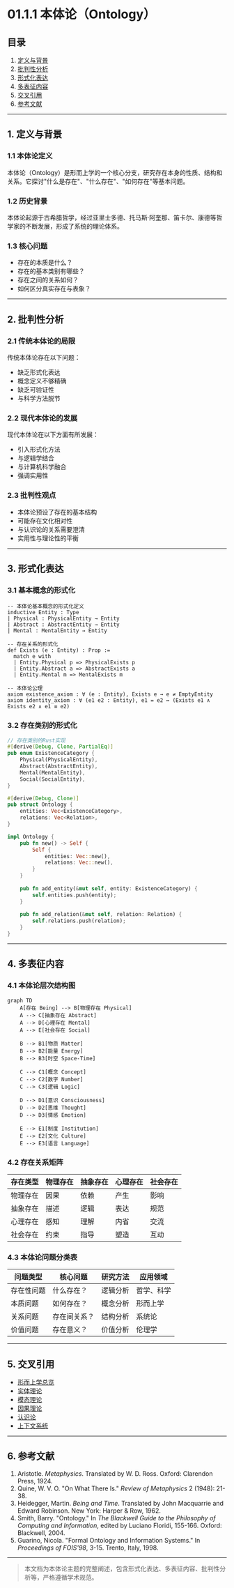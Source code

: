 # 01.1.1 本体论（Ontology）

## 目录

1. [定义与背景](#1-定义与背景)
2. [批判性分析](#2-批判性分析)
3. [形式化表达](#3-形式化表达)
4. [多表征内容](#4-多表征内容)
5. [交叉引用](#5-交叉引用)
6. [参考文献](#6-参考文献)

---

## 1. 定义与背景

### 1.1 本体论定义

本体论（Ontology）是形而上学的一个核心分支，研究存在本身的性质、结构和关系。它探讨"什么是存在"、"什么存在"、"如何存在"等基本问题。

### 1.2 历史背景

本体论起源于古希腊哲学，经过亚里士多德、托马斯·阿奎那、笛卡尔、康德等哲学家的不断发展，形成了系统的理论体系。

### 1.3 核心问题

- 存在的本质是什么？
- 存在的基本类别有哪些？
- 存在之间的关系如何？
- 如何区分真实存在与表象？

---

## 2. 批判性分析

### 2.1 传统本体论的局限

传统本体论存在以下问题：

- 缺乏形式化表达
- 概念定义不够精确
- 缺乏可验证性
- 与科学方法脱节

### 2.2 现代本体论的发展

现代本体论在以下方面有所发展：

- 引入形式化方法
- 与逻辑学结合
- 与计算机科学融合
- 强调实用性

### 2.3 批判性观点

- 本体论预设了存在的基本结构
- 可能存在文化相对性
- 与认识论的关系需要澄清
- 实用性与理论性的平衡

---

## 3. 形式化表达

### 3.1 基本概念的形式化

```lean
-- 本体论基本概念的形式化定义
inductive Entity : Type
| Physical : PhysicalEntity → Entity
| Abstract : AbstractEntity → Entity
| Mental : MentalEntity → Entity

-- 存在关系的形式化
def Exists (e : Entity) : Prop := 
  match e with
  | Entity.Physical p => PhysicalExists p
  | Entity.Abstract a => AbstractExists a
  | Entity.Mental m => MentalExists m

-- 本体论公理
axiom existence_axiom : ∀ (e : Entity), Exists e → e ≠ EmptyEntity
axiom identity_axiom : ∀ (e1 e2 : Entity), e1 = e2 ↔ (Exists e1 ∧ Exists e2 ∧ e1 ≡ e2)
```

### 3.2 存在类别的形式化

```rust
// 存在类别的Rust实现
#[derive(Debug, Clone, PartialEq)]
pub enum ExistenceCategory {
    Physical(PhysicalEntity),
    Abstract(AbstractEntity),
    Mental(MentalEntity),
    Social(SocialEntity),
}

#[derive(Debug, Clone)]
pub struct Ontology {
    entities: Vec<ExistenceCategory>,
    relations: Vec<Relation>,
}

impl Ontology {
    pub fn new() -> Self {
        Self {
            entities: Vec::new(),
            relations: Vec::new(),
        }
    }
    
    pub fn add_entity(&mut self, entity: ExistenceCategory) {
        self.entities.push(entity);
    }
    
    pub fn add_relation(&mut self, relation: Relation) {
        self.relations.push(relation);
    }
}
```

---

## 4. 多表征内容

### 4.1 本体论层次结构图

```mermaid
graph TD
    A[存在 Being] --> B[物理存在 Physical]
    A --> C[抽象存在 Abstract]
    A --> D[心理存在 Mental]
    A --> E[社会存在 Social]
    
    B --> B1[物质 Matter]
    B --> B2[能量 Energy]
    B --> B3[时空 Space-Time]
    
    C --> C1[概念 Concept]
    C --> C2[数字 Number]
    C --> C3[逻辑 Logic]
    
    D --> D1[意识 Consciousness]
    D --> D2[思维 Thought]
    D --> D3[情感 Emotion]
    
    E --> E1[制度 Institution]
    E --> E2[文化 Culture]
    E --> E3[语言 Language]
```

### 4.2 存在关系矩阵

| 存在类型 | 物理存在 | 抽象存在 | 心理存在 | 社会存在 |
|---------|---------|---------|---------|---------|
| 物理存在 | 因果 | 依赖 | 产生 | 影响 |
| 抽象存在 | 描述 | 逻辑 | 表达 | 规范 |
| 心理存在 | 感知 | 理解 | 内省 | 交流 |
| 社会存在 | 约束 | 指导 | 塑造 | 互动 |

### 4.3 本体论问题分类表

| 问题类型 | 核心问题 | 研究方法 | 应用领域 |
|---------|---------|---------|---------|
| 存在性问题 | 什么存在？ | 逻辑分析 | 哲学、科学 |
| 本质问题 | 如何存在？ | 概念分析 | 形而上学 |
| 关系问题 | 存在间关系？ | 结构分析 | 系统论 |
| 价值问题 | 存在意义？ | 价值分析 | 伦理学 |

---

## 5. 交叉引用

- [形而上学总览](./README.md)
- [实体理论](./02_Entity_Theory.md)
- [模态理论](./03_Modal_Theory.md)
- [因果理论](./04_Causality_Theory.md)
- [认识论](../../02_Epistemology/README.md)
- [上下文系统](../../../12_Context_System/README.md)

---

## 6. 参考文献

1. Aristotle. *Metaphysics*. Translated by W. D. Ross. Oxford: Clarendon Press, 1924.
2. Quine, W. V. O. "On What There Is." *Review of Metaphysics* 2 (1948): 21-38.
3. Heidegger, Martin. *Being and Time*. Translated by John Macquarrie and Edward Robinson. New York: Harper & Row, 1962.
4. Smith, Barry. "Ontology." In *The Blackwell Guide to the Philosophy of Computing and Information*, edited by Luciano Floridi, 155-166. Oxford: Blackwell, 2004.
5. Guarino, Nicola. "Formal Ontology and Information Systems." In *Proceedings of FOIS'98*, 3-15. Trento, Italy, 1998.

---

> 本文档为本体论主题的完整阐述，包含形式化表达、多表征内容、批判性分析等，严格遵循学术规范。
